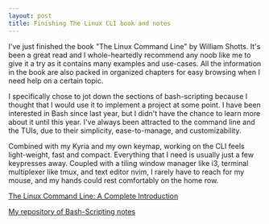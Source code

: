 ```yaml
---
layout: post
title: Finishing The Linux CLI book and notes
---
```

I've just finished the book "The Linux Command Line" by William Shotts. It's been a great read and I whole-heartedly recommend any noob like me to give it a try as it contains many examples and use-cases. All the information in the book are also packed in organized chapters for easy browsing when I need help on a certain topic.

I specifically chose to jot down the sections of bash-scripting because I thought that I would use it to implement a project at some point. I have been interested in Bash since last year, but I didn't have the chance to learn more about it until this year. I've always been attracted to the command line and the TUIs, due to their simplicity, ease-to-manage, and customizability.

Combined with my Kyria and my own keymap, working on the CLI feels light-weight, fast and compact. Everything that I need is usually just a few keypresses away. Coupled with a tiling window manager like i3, terminal multiplexer like tmux, and text editor nvim, I rarely have to reach for my mouse, and my hands could rest comfortably on the home row.

[The Linux Command Line: A Complete Introduction](https://linuxcommand.org/tlcl.php)

[My repository of Bash-Scripting notes](https://github.com/SWLK/Bash-Script-References)
